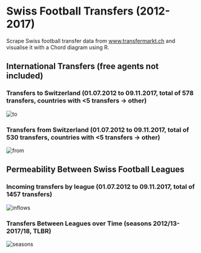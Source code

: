 # Swiss Football Transfers (2012-2017)

Scrape Swiss football transfer data from www.transfermarkt.ch and visualise it with a Chord diagram using R.

## International Transfers (free agents not included)
### Transfers to Switzerland (01.07.2012 to 09.11.2017, total of 578 transfers, countries with <5 transfers -> other)
![to](https://github.com/zumbov2/swissfootballtransfers/blob/master/img/3.png)

### Transfers from Switzerland (01.07.2012 to 09.11.2017, total of 530 transfers, countries with <5 transfers -> other)
![from](https://github.com/zumbov2/swissfootballtransfers/blob/master/img/4.png)

## Permeability Between Swiss Football Leagues
### Incoming transfers by league (01.07.2012 to 09.11.2017, total of 1457 transfers)
![inflows](https://github.com/zumbov2/swissfootballtransfers/blob/master/img/1.png)

### Transfers Between Leagues over Time (seasons 2012/13-2017/18, TLBR)
![seasons](https://github.com/zumbov2/swissfootballtransfers/blob/master/img/2.png)
